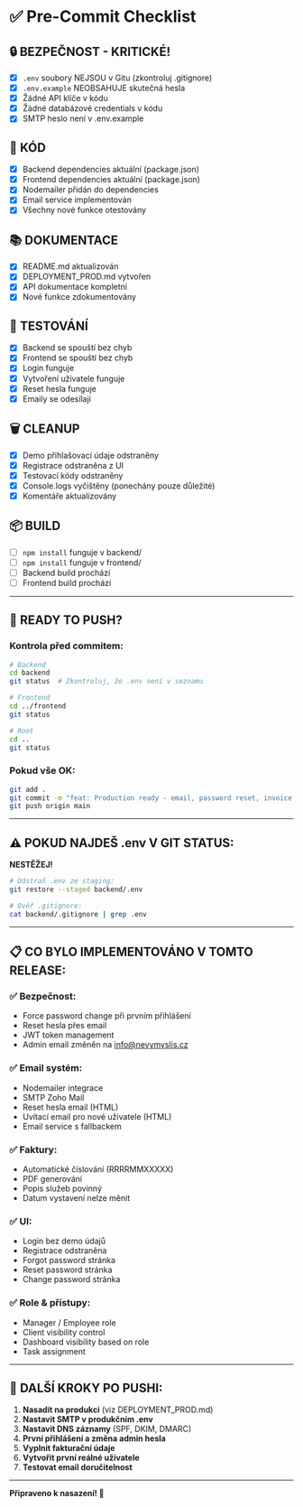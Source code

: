 # ✅ Pre-Commit Checklist

## 🔒 BEZPEČNOST - KRITICKÉ!

- [x] `.env` soubory NEJSOU v Gitu (zkontroluj .gitignore)
- [x] `.env.example` NEOBSAHUJE skutečná hesla
- [x] Žádné API klíče v kódu
- [x] Žádné databázové credentials v kódu
- [x] SMTP heslo není v .env.example

## 📝 KÓD

- [x] Backend dependencies aktuální (package.json)
- [x] Frontend dependencies aktuální (package.json)
- [x] Nodemailer přidán do dependencies
- [x] Email service implementován
- [x] Všechny nové funkce otestovány

## 📚 DOKUMENTACE

- [x] README.md aktualizován
- [x] DEPLOYMENT_PROD.md vytvořen
- [x] API dokumentace kompletní
- [x] Nové funkce zdokumentovány

## 🧪 TESTOVÁNÍ

- [x] Backend se spouští bez chyb
- [x] Frontend se spouští bez chyb
- [x] Login funguje
- [x] Vytvoření uživatele funguje
- [x] Reset hesla funguje
- [x] Emaily se odesílají

## 🗑️ CLEANUP

- [x] Demo přihlašovací údaje odstraněny
- [x] Registrace odstraněna z UI
- [x] Testovací kódy odstraněny
- [x] Console.logs vyčištěny (ponechány pouze důležité)
- [x] Komentáře aktualizovány

## 📦 BUILD

- [ ] `npm install` funguje v backend/
- [ ] `npm install` funguje v frontend/
- [ ] Backend build prochází
- [ ] Frontend build prochází

---

## 🚀 READY TO PUSH?

### Kontrola před commitem:

```bash
# Backend
cd backend
git status  # Zkontroluj, že .env není v seznamu

# Frontend
cd ../frontend
git status

# Root
cd ..
git status
```

### Pokud vše OK:

```bash
git add .
git commit -m "feat: Production ready - email, password reset, invoice numbering"
git push origin main
```

---

## ⚠️ POKUD NAJDEŠ .env V GIT STATUS:

**NESTĚŽEJ!**

```bash
# Odstraň .env ze staging:
git restore --staged backend/.env

# Ověř .gitignore:
cat backend/.gitignore | grep .env
```

---

## 📋 CO BYLO IMPLEMENTOVÁNO V TOMTO RELEASE:

### ✅ Bezpečnost:
- Force password change při prvním přihlášení
- Reset hesla přes email
- JWT token management
- Admin email změněn na info@nevymyslis.cz

### ✅ Email systém:
- Nodemailer integrace
- SMTP Zoho Mail
- Reset hesla email (HTML)
- Uvítací email pro nové uživatele (HTML)
- Email service s fallbackem

### ✅ Faktury:
- Automatické číslování (RRRRMMXXXXX)
- PDF generování
- Popis služeb povinný
- Datum vystavení nelze měnit

### ✅ UI:
- Login bez demo údajů
- Registrace odstraněna
- Forgot password stránka
- Reset password stránka
- Change password stránka

### ✅ Role & přístupy:
- Manager / Employee role
- Client visibility control
- Dashboard visibility based on role
- Task assignment

---

## 🎊 DALŠÍ KROKY PO PUSHI:

1. **Nasadit na produkci** (viz DEPLOYMENT_PROD.md)
2. **Nastavit SMTP v produkčním .env**
3. **Nastavit DNS záznamy** (SPF, DKIM, DMARC)
4. **První přihlášení a změna admin hesla**
5. **Vyplnit fakturační údaje**
6. **Vytvořit první reálné uživatele**
7. **Testovat email doručitelnost**

---

**Připraveno k nasazení! 🚀**
